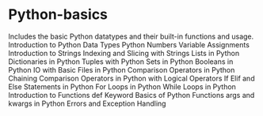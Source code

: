 # Python-basics
Includes the basic Python datatypes and their built-in functions and usage. 
Introduction to Python Data Types
Python Numbers
Variable Assignments
Introduction to Strings
Indexing and Slicing with Strings
Lists in Python
Dictionaries in Python
Tuples with Python
Sets in Python
Booleans in Python
IO with Basic Files in Python
Comparison Operators in Python
Chaining Comparison Operators in Python with Logical Operators
If Elif and Else Statements in Python
For Loops in Python
While Loops in Python
Introduction to Functions
def Keyword
Basics of Python Functions
args and kwargs in Python
Errors and Exception Handling
